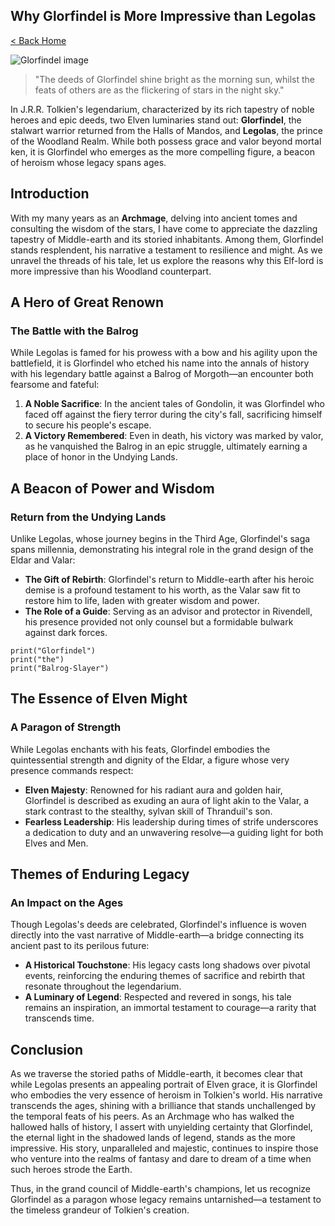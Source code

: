 <!doctype html>
<html>
  <head>
    <meta charset="utf-8" />
    <meta name="viewport" content="width=device-width, initial-scale=1" />
    <title>Why Glorfindel is More Impressive than Legolas

[< Back Home](/)

![Glorfindel image](/images/glorfindel.png)

> "The deeds of Glorfindel shine bright as the morning sun, whilst the feats of others are as the flickering of stars in the night sky."

In J.R.R. Tolkien's legendarium, characterized by its rich tapestry of noble heroes and epic deeds, two Elven luminaries stand out: **Glorfindel**, the stalwart warrior returned from the Halls of Mandos, and **Legolas**, the prince of the Woodland Realm. While both possess grace and valor beyond mortal ken, it is Glorfindel who emerges as the more compelling figure, a beacon of heroism whose legacy spans ages.

## Introduction

With my many years as an **Archmage**, delving into ancient tomes and consulting the wisdom of the stars, I have come to appreciate the dazzling tapestry of Middle-earth and its storied inhabitants. Among them, Glorfindel stands resplendent, his narrative a testament to resilience and might. As we unravel the threads of his tale, let us explore the reasons why this Elf-lord is more impressive than his Woodland counterpart.

## A Hero of Great Renown

### The Battle with the Balrog

While Legolas is famed for his prowess with a bow and his agility upon the battlefield, it is Glorfindel who etched his name into the annals of history with his legendary battle against a Balrog of Morgoth—an encounter both fearsome and fateful:

1. **A Noble Sacrifice**: In the ancient tales of Gondolin, it was Glorfindel who faced off against the fiery terror during the city's fall, sacrificing himself to secure his people's escape.
2. **A Victory Remembered**: Even in death, his victory was marked by valor, as he vanquished the Balrog in an epic struggle, ultimately earning a place of honor in the Undying Lands.

## A Beacon of Power and Wisdom

### Return from the Undying Lands

Unlike Legolas, whose journey begins in the Third Age, Glorfindel's saga spans millennia, demonstrating his integral role in the grand design of the Eldar and Valar:

- **The Gift of Rebirth**: Glorfindel's return to Middle-earth after his heroic demise is a profound testament to his worth, as the Valar saw fit to restore him to life, laden with greater wisdom and power.
- **The Role of a Guide**: Serving as an advisor and protector in Rivendell, his presence provided not only counsel but a formidable bulwark against dark forces.

```
print("Glorfindel")
print("the")
print("Balrog-Slayer")
```

## The Essence of Elven Might

### A Paragon of Strength

While Legolas enchants with his feats, Glorfindel embodies the quintessential strength and dignity of the Eldar, a figure whose very presence commands respect:

- **Elven Majesty**: Renowned for his radiant aura and golden hair, Glorfindel is described as exuding an aura of light akin to the Valar, a stark contrast to the stealthy, sylvan skill of Thranduil's son.
- **Fearless Leadership**: His leadership during times of strife underscores a dedication to duty and an unwavering resolve—a guiding light for both Elves and Men.

## Themes of **Enduring** Legacy

### An Impact on the Ages

Though Legolas's deeds are celebrated, Glorfindel's influence is woven directly into the vast narrative of Middle-earth—a bridge connecting its ancient past to its perilous future:

- **A Historical Touchstone**: His legacy casts long shadows over pivotal events, reinforcing the enduring themes of sacrifice and rebirth that resonate throughout the legendarium.
- **A Luminary of Legend**: Respected and revered in songs, his tale remains an inspiration, an immortal testament to courage—a rarity that transcends time.

## Conclusion

As we traverse the storied paths of Middle-earth, it becomes clear that while Legolas presents an appealing portrait of Elven grace, it is Glorfindel who embodies the very essence of heroism in Tolkien's world. His narrative transcends the ages, shining with a brilliance that stands unchallenged by the temporal feats of his peers. As an Archmage who has walked the hallowed halls of history, I assert with unyielding certainty that Glorfindel, the eternal light in the shadowed lands of legend, stands as the more impressive. His story, unparalleled and majestic, continues to inspire those who venture into the realms of fantasy and dare to dream of a time when such heroes strode the Earth.

Thus, in the grand council of Middle-earth's champions, let us recognize Glorfindel as a paragon whose legacy remains untarnished—a testament to the timeless grandeur of Tolkien's creation.</title>
    <link href="/index.css" rel="stylesheet" />
  </head>

  <body>
    <article><div><h1>Why Glorfindel is More Impressive than Legolas</h1><p><a href="/">< Back Home</a></p><p><img src="/images/glorfindel.png" alt="Glorfindel image"></img></p><blockquote>"The deeds of Glorfindel shine bright as the morning sun, whilst the feats of others are as the flickering of stars in the night sky."</blockquote><p>In J.R.R. Tolkien's legendarium, characterized by its rich tapestry of noble heroes and epic deeds, two Elven luminaries stand out: <b>Glorfindel</b>, the stalwart warrior returned from the Halls of Mandos, and <b>Legolas</b>, the prince of the Woodland Realm. While both possess grace and valor beyond mortal ken, it is Glorfindel who emerges as the more compelling figure, a beacon of heroism whose legacy spans ages.</p><h2>Introduction</h2><p>With my many years as an <b>Archmage</b>, delving into ancient tomes and consulting the wisdom of the stars, I have come to appreciate the dazzling tapestry of Middle-earth and its storied inhabitants. Among them, Glorfindel stands resplendent, his narrative a testament to resilience and might. As we unravel the threads of his tale, let us explore the reasons why this Elf-lord is more impressive than his Woodland counterpart.</p><h2>A Hero of Great Renown</h2><h3>The Battle with the Balrog</h3><p>While Legolas is famed for his prowess with a bow and his agility upon the battlefield, it is Glorfindel who etched his name into the annals of history with his legendary battle against a Balrog of Morgoth—an encounter both fearsome and fateful:</p><ol><li><b>A Noble Sacrifice</b>: In the ancient tales of Gondolin, it was Glorfindel who faced off against the fiery terror during the city's fall, sacrificing himself to secure his people's escape.</li><li><b>A Victory Remembered</b>: Even in death, his victory was marked by valor, as he vanquished the Balrog in an epic struggle, ultimately earning a place of honor in the Undying Lands.</li></ol><h2>A Beacon of Power and Wisdom</h2><h3>Return from the Undying Lands</h3><p>Unlike Legolas, whose journey begins in the Third Age, Glorfindel's saga spans millennia, demonstrating his integral role in the grand design of the Eldar and Valar:</p><ul><li><b>The Gift of Rebirth</b>: Glorfindel's return to Middle-earth after his heroic demise is a profound testament to his worth, as the Valar saw fit to restore him to life, laden with greater wisdom and power.</li><li><b>The Role of a Guide</b>: Serving as an advisor and protector in Rivendell, his presence provided not only counsel but a formidable bulwark against dark forces.</li></ul><pre><code>print("Glorfindel")
print("the")
print("Balrog-Slayer")
</code></pre><h2>The Essence of Elven Might</h2><h3>A Paragon of Strength</h3><p>While Legolas enchants with his feats, Glorfindel embodies the quintessential strength and dignity of the Eldar, a figure whose very presence commands respect:</p><ul><li><b>Elven Majesty</b>: Renowned for his radiant aura and golden hair, Glorfindel is described as exuding an aura of light akin to the Valar, a stark contrast to the stealthy, sylvan skill of Thranduil's son.</li><li><b>Fearless Leadership</b>: His leadership during times of strife underscores a dedication to duty and an unwavering resolve—a guiding light for both Elves and Men.</li></ul><h2>Themes of <b>Enduring</b> Legacy</h2><h3>An Impact on the Ages</h3><p>Though Legolas's deeds are celebrated, Glorfindel's influence is woven directly into the vast narrative of Middle-earth—a bridge connecting its ancient past to its perilous future:</p><ul><li><b>A Historical Touchstone</b>: His legacy casts long shadows over pivotal events, reinforcing the enduring themes of sacrifice and rebirth that resonate throughout the legendarium.</li><li><b>A Luminary of Legend</b>: Respected and revered in songs, his tale remains an inspiration, an immortal testament to courage—a rarity that transcends time.</li></ul><h2>Conclusion</h2><p>As we traverse the storied paths of Middle-earth, it becomes clear that while Legolas presents an appealing portrait of Elven grace, it is Glorfindel who embodies the very essence of heroism in Tolkien's world. His narrative transcends the ages, shining with a brilliance that stands unchallenged by the temporal feats of his peers. As an Archmage who has walked the hallowed halls of history, I assert with unyielding certainty that Glorfindel, the eternal light in the shadowed lands of legend, stands as the more impressive. His story, unparalleled and majestic, continues to inspire those who venture into the realms of fantasy and dare to dream of a time when such heroes strode the Earth.</p><p>Thus, in the grand council of Middle-earth's champions, let us recognize Glorfindel as a paragon whose legacy remains untarnished—a testament to the timeless grandeur of Tolkien's creation.</p></div></article>
  </body>
</html>